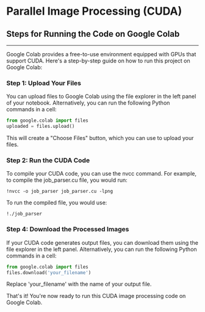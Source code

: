 # Parallel Image Processing (CUDA)

## Steps for Running the Code on Google Colab
_____________
Google Colab provides a free-to-use environment equipped with GPUs that support CUDA. Here's a step-by-step guide on how to run this project on Google Colab:

### Step 1: Upload Your Files

You can upload files to Google Colab using the file explorer in the left panel of your notebook. Alternatively, you can run the following Python commands in a cell:

```python
from google.colab import files
uploaded = files.upload()
```
This will create a "Choose Files" button, which you can use to upload your files.

### Step 2: Run the CUDA Code
To compile your CUDA code, you can use the nvcc command. For example, to compile the job_parser.cu file, you would run:

```
!nvcc -o job_parser job_parser.cu -lpng
```

To run the compiled file, you would use:

```
!./job_parser
```

### Step 4: Download the Processed Images
If your CUDA code generates output files, you can download them using the file explorer in the left panel. Alternatively, you can run the following Python commands in a cell:

```python
from google.colab import files
files.download('your_filename')
```
Replace 'your_filename' with the name of your output file.

That's it! You're now ready to run this CUDA image processing code on Google Colab.